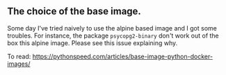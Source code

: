 ## The choice of the base image.
Some day I've tried naively to use the alpine based image and I got some troubles. For instance, the package `psycopg2-binary` don't work out of the box this alpine image. Please see this issue explaining why.


To read: https://pythonspeed.com/articles/base-image-python-docker-images/
